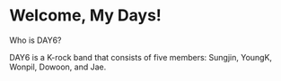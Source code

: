 # Welcome, My Days!
Who is DAY6?

DAY6 is a K-rock band that consists of five members: Sungjin, YoungK, Wonpil, Dowoon, and Jae.

